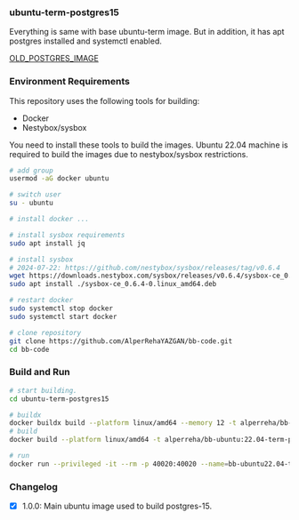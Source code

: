 ### ubuntu-term-postgres15

Everything is same with base ubuntu-term image. But in addition, it has apt postgres installed and systemctl enabled.

[OLD_POSTGRES_IMAGE](https://github.com/AlperRehaYAZGAN/bb-theia/tree/master/ubuntu-theia-postgres)  


### Environment Requirements

This repository uses the following tools for building:
- Docker
- Nestybox/sysbox  

You need to install these tools to build the images. Ubuntu 22.04 machine is required to build the images due to nestybox/sysbox restrictions.  

```bash
# add group
usermod -aG docker ubuntu

# switch user
su - ubuntu

# install docker ...

# install sysbox requirements
sudo apt install jq

# install sysbox  
# 2024-07-22: https://github.com/nestybox/sysbox/releases/tag/v0.6.4
wget https://downloads.nestybox.com/sysbox/releases/v0.6.4/sysbox-ce_0.6.4-0.linux_amd64.deb
sudo apt install ./sysbox-ce_0.6.4-0.linux_amd64.deb

# restart docker
sudo systemctl stop docker
sudo systemctl start docker

# clone repository
git clone https://github.com/AlperRehaYAZGAN/bb-code.git
cd bb-code
```

### Build and Run


```bash
# start building.
cd ubuntu-term-postgres15

# buildx
docker buildx build --platform linux/amd64 --memory 12 -t alperreha/bb-ubuntu:22.04-term-postgres15-v1.0.0 .
# build
docker build --platform linux/amd64 -t alperreha/bb-ubuntu:22.04-term-postgres15-v1.0.0 .

# run
docker run --privileged -it --rm -p 40020:40020 --name=bb-ubuntu22.04-term-postgres15-1.0.0 alperreha/bb-ubuntu:22.04-term-postgres15-v1.0.0
```


### Changelog

- [x] 1.0.0: Main ubuntu image used to build postgres-15.


